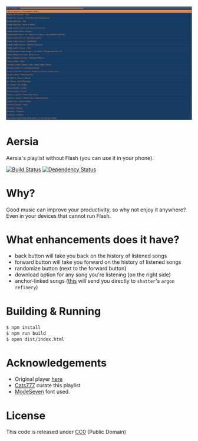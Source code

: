 <p align="center">
  <a target="_blank" href="http://nihey.github.io/aersia">
    <img src="https://raw.githubusercontent.com/nihey/aersia/master/aersia.png"/>
  </a>
</p>

# Aersia

Aersia's playlist without Flash (you can use it in your phone).

[![Build
Status](https://travis-ci.org/nihey/aersia.svg)](https://travis-ci.org/nihey/aersia)
[![Dependency
Status](https://david-dm.org/nihey/aersia.png)](https://david-dm.org/nihey/aersia)

# Why?

Good music can improve your productivity, so why not enjoy it anywhere? Even in
your devices that cannot run Flash.

# What enhancements does it have?

- back button will take you back on the history of listened songs
- forward button will take you forward on the history of listened songs
- randomize button (next to the forward button)
- download option for any song you're listening (on the right side)
- anchor-linked songs ([this](http://nihey.github.io/aersia#!/Shatter%20-%20Argon%20Refinery)
  will send you directly to `shatter`'s `argon refinery`)

# Building & Running
```
$ npm install
$ npm run build
$ open dist/index.html
```

# Acknowledgements

- Original player [here](http://vip.aersia.net/)
- [Cats777](https://twitter.com/nekotendo) curate this playlist
- [ModeSeven](http://www.fontspace.com/andrew-bulhak/modeseven) font used.

# License

This code is released under
[CC0](http://creativecommons.org/publicdomain/zero/1.0/) (Public Domain)

